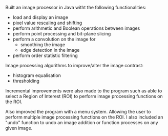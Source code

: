Built an image processor in Java witht the following functionalities:

- load and display an image
- pixel value rescaling and shifting 
- perform arithmetic and Boolean operations between images 
- perform point processing and bit-plane slicing 
- perform a convolution on the image for
  - smoothing the image
  - edge detection in the image 
- perform order statistic filtering

Image processing algorithms to improve/alter the image contrast:

- histogram equalisation 
- thresholding 

Incremental improvements were also made to the program such as able to select a Region of Interest (ROI) to perform image
processing functions on the ROI. 

Also improved the program with a menu system. Allowing the user to perform multiple image
processing functions on the ROI. I also included an "undo" function to undo an image addition or function processes on any given image. 
